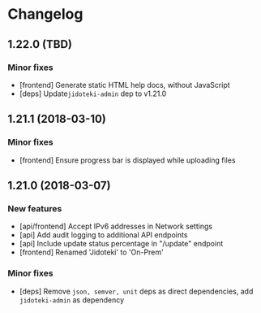 # Changelog

## 1.22.0 (TBD)

  ### Minor fixes

  * [frontend] Generate static HTML help docs, without JavaScript
  * [deps] Update`jidoteki-admin` dep to v1.21.0

## 1.21.1 (2018-03-10)

  ### Minor fixes

  * [frontend] Ensure progress bar is displayed while uploading files

## 1.21.0 (2018-03-07)

  ### New features

  * [api/frontend] Accept IPv6 addresses in Network settings
  * [api] Add audit logging to additional API endpoints
  * [api] Include update status percentage in "/update" endpoint
  * [frontend] Renamed 'Jidoteki' to 'On-Prem'

  ### Minor fixes

  * [deps] Remove `json, semver, unit` deps as direct dependencies, add `jidoteki-admin` as dependency
